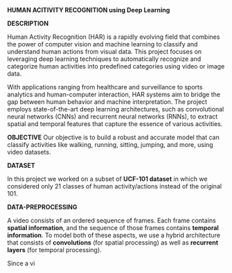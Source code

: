 **HUMAN ACITIVITY RECOGNITION using Deep Learning**

**DESCRIPTION**

Human Activity Recognition (HAR) is a rapidly evolving field that combines the power of computer vision and machine learning 
to classify and understand human actions from visual data. 
This project focuses on leveraging deep learning techniques to automatically recognize and categorize human activities into 
predefined categories using video or image data.

With applications ranging from healthcare and surveillance to sports analytics and human-computer interaction, 
HAR systems aim to bridge the gap between human behavior and machine interpretation. 
The project employs state-of-the-art deep learning architectures, such as convolutional neural networks (CNNs) and recurrent neural networks (RNNs), 
to extract spatial and temporal features that capture the essence of various activities.

**OBJECTIVE**
Our objective is to build a robust and accurate model that can classify activities like walking, running, sitting, jumping, and more, using video datasets. 

**DATASET**

In this project we worked on a subset of **UCF-101 dataset** in which we considered only 21 classes of human activity/actions instead of the original 101.

**DATA-PREPROCESSING**

A video consists of an ordered sequence of frames. Each frame contains **spatial information**, and the sequence of those frames
contains **temporal information**. To model both of these aspects, we use a hybrid architecture that consists of **convolutions** (for spatial processing) as well as
**recurrent layers** (for temporal processing).

Since a vi
